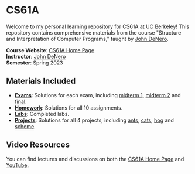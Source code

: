 # CS61A
Welcome to my personal learning repository for CS61A at UC Berkeley! This repository contains comprehensive materials from the course "Structure and Interpretation of Computer Programs," taught by [John DeNero](https://denero.org/).

**Course Website**: [CS61A Home Page](https://cs61a.org/) \
**Instructor**: [John DeNero](https://denero.org/) \
**Semester**: Spring 2023

## Materials Included
- [**Exams**](./exam/): Solutions for each exam, including [midterm 1](./exam/midterm1/), [midterm 2](./exam/midterm2/) and [final](./exam/final/).
- [**Homework**](./homework/): Solutions for all 10 assignments.
- [**Labs**](./lab/): Completed labs.
- [**Projects**](./project/): Solutions for all 4 projects, including [ants](./project/ants/), [cats](./project/cats/), [hog](./project/hog/) and [scheme](./project/scheme/).

## Video Resources

You can find lectures and discussions on both the [CS61A Home Page](https://cs61a.org/) and [YouTube](https://www.youtube.com/@JohnDeNero).